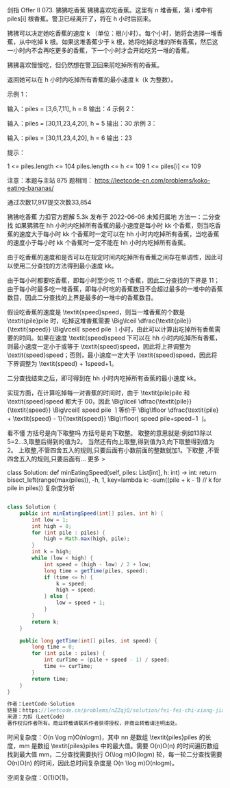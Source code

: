 剑指 Offer II 073. 狒狒吃香蕉
狒狒喜欢吃香蕉。这里有 n 堆香蕉，第 i 堆中有 piles[i] 根香蕉。警卫已经离开了，将在 h 小时后回来。

狒狒可以决定她吃香蕉的速度 k （单位：根/小时）。每个小时，她将会选择一堆香蕉，从中吃掉 k 根。如果这堆香蕉少于 k 根，她将吃掉这堆的所有香蕉，然后这一小时内不会再吃更多的香蕉，下一个小时才会开始吃另一堆的香蕉。  

狒狒喜欢慢慢吃，但仍然想在警卫回来前吃掉所有的香蕉。

返回她可以在 h 小时内吃掉所有香蕉的最小速度 k（k 为整数）。

 

示例 1：

输入：piles = [3,6,7,11], h = 8
输出：4
示例 2：

输入：piles = [30,11,23,4,20], h = 5
输出：30
示例 3：

输入：piles = [30,11,23,4,20], h = 6
输出：23
 

提示：

1 <= piles.length <= 104
piles.length <= h <= 109
1 <= piles[i] <= 109
 

注意：本题与主站 875 题相同： https://leetcode-cn.com/problems/koko-eating-bananas/

通过次数17,917提交次数33,854


狒狒吃香蕉
力扣官方题解
5.3k
发布于 2022-06-06
未知归属地
方法一：二分查找
如果狒狒在 hh 小时内吃掉所有香蕉的最小速度是每小时 kk 个香蕉，则当吃香蕉的速度大于每小时 kk 个香蕉时一定可以在 hh 小时内吃掉所有香蕉，当吃香蕉的速度小于每小时 kk 个香蕉时一定不能在 hh 小时内吃掉所有香蕉。

由于吃香蕉的速度和是否可以在规定时间内吃掉所有香蕉之间存在单调性，因此可以使用二分查找的方法得到最小速度 kk。

由于每小时都要吃香蕉，即每小时至少吃 11 个香蕉，因此二分查找的下界是 11；由于每小时最多吃一堆香蕉，即每小时吃的香蕉数目不会超过最多的一堆中的香蕉数目，因此二分查找的上界是最多的一堆中的香蕉数目。

假设吃香蕉的速度是 \textit{speed}speed，则当一堆香蕉的个数是 \textit{pile}pile 时，吃掉这堆香蕉需要 \Big\lceil \dfrac{\textit{pile}}{\textit{speed}} \Big\rceil⌈ 
speed
pile
​
 ⌉ 小时，由此可以计算出吃掉所有香蕉需要的时间。如果在速度 \textit{speed}speed 下可以在 hh 小时内吃掉所有香蕉，则最小速度一定小于或等于 \textit{speed}speed，因此将上界调整为 \textit{speed}speed；否则，最小速度一定大于 \textit{speed}speed，因此将下界调整为 \textit{speed} + 1speed+1。

二分查找结束之后，即可得到在 hh 小时内吃掉所有香蕉的最小速度 kk。

实现方面，在计算吃掉每一对香蕉的时间时，由于 \textit{pile}pile 和 \textit{speed}speed 都大于 00，因此 \Big\lceil \dfrac{\textit{pile}}{\textit{speed}} \Big\rceil⌈ 
speed
pile
​
 ⌉ 等价于 \Big\lfloor \dfrac{\textit{pile} + \textit{speed} - 1}{\textit{speed}} \Big\rfloor⌊ 
speed
pile+speed−1
​
 ⌋。

看不懂
方括号是向下取整吗
方括号是向下取整。
取整的意思就是:例如13除以5=2...3,取整后得到的值为2。 当然还有向上取整,得到值为3,向下取整得到值为2。 上取整,不管四舍五入的规则,只要后面有小数前面的整数就加1。下取整 ,不管四舍五入的规则,只要后面有... 更多 >

class Solution:
    def minEatingSpeed(self, piles: List[int], h: int) -> int:
        return bisect_left(range(max(piles)), -h, 1, key=lambda k: -sum((pile + k - 1) // k for pile in piles))
复杂度分析
```java

class Solution {
    public int minEatingSpeed(int[] piles, int h) {
        int low = 1;
        int high = 0;
        for (int pile : piles) {
            high = Math.max(high, pile);
        }
        int k = high;
        while (low < high) {
            int speed = (high - low) / 2 + low;
            long time = getTime(piles, speed);
            if (time <= h) {
                k = speed;
                high = speed;
            } else {
                low = speed + 1;
            }
        }
        return k;
    }

    public long getTime(int[] piles, int speed) {
        long time = 0;
        for (int pile : piles) {
            int curTime = (pile + speed - 1) / speed;
            time += curTime;
        }
        return time;
    }
}

作者：LeetCode-Solution
链接：https://leetcode.cn/problems/nZZqjQ/solution/fei-fei-chi-xiang-jiao-by-leetcode-solut-0jge/
来源：力扣（LeetCode）
著作权归作者所有。商业转载请联系作者获得授权，非商业转载请注明出处。
```

时间复杂度：O(n \log m)O(nlogm)，其中 nn 是数组 \textit{piles}piles 的长度，mm 是数组 \textit{piles}piles 中的最大值。需要 O(n)O(n) 的时间遍历数组找到最大值 mm，二分查找需要执行 O(\log m)O(logm) 轮，每一轮二分查找需要 O(n)O(n) 的时间，因此总时间复杂度是 O(n \log m)O(nlogm)。

空间复杂度：O(1)O(1)。
